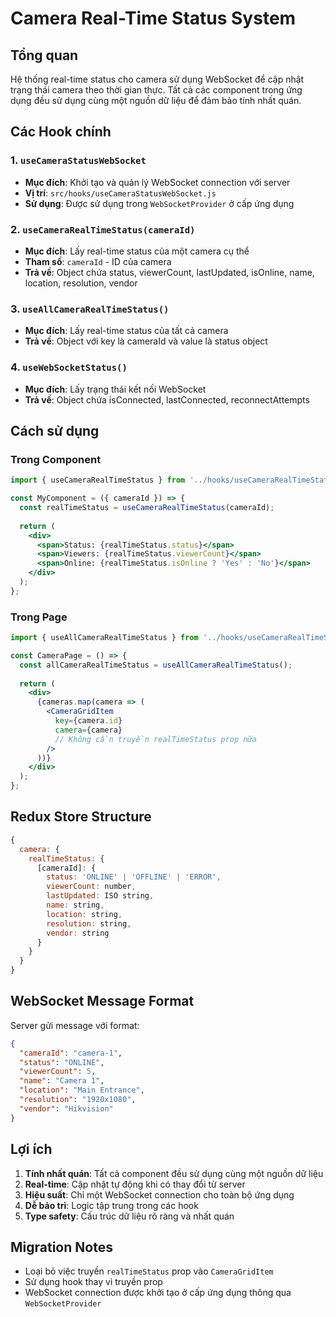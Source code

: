 # Camera Real-Time Status System

## Tổng quan

Hệ thống real-time status cho camera sử dụng WebSocket để cập nhật trạng thái camera theo thời gian thực. Tất cả các component trong ứng dụng đều sử dụng cùng một nguồn dữ liệu để đảm bảo tính nhất quán.

## Các Hook chính

### 1. `useCameraStatusWebSocket`
- **Mục đích**: Khởi tạo và quản lý WebSocket connection với server
- **Vị trí**: `src/hooks/useCameraStatusWebSocket.js`
- **Sử dụng**: Được sử dụng trong `WebSocketProvider` ở cấp ứng dụng

### 2. `useCameraRealTimeStatus(cameraId)`
- **Mục đích**: Lấy real-time status của một camera cụ thể
- **Tham số**: `cameraId` - ID của camera
- **Trả về**: Object chứa status, viewerCount, lastUpdated, isOnline, name, location, resolution, vendor

### 3. `useAllCameraRealTimeStatus()`
- **Mục đích**: Lấy real-time status của tất cả camera
- **Trả về**: Object với key là cameraId và value là status object

### 4. `useWebSocketStatus()`
- **Mục đích**: Lấy trạng thái kết nối WebSocket
- **Trả về**: Object chứa isConnected, lastConnected, reconnectAttempts

## Cách sử dụng

### Trong Component
```jsx
import { useCameraRealTimeStatus } from '../hooks/useCameraRealTimeStatus';

const MyComponent = ({ cameraId }) => {
  const realTimeStatus = useCameraRealTimeStatus(cameraId);
  
  return (
    <div>
      <span>Status: {realTimeStatus.status}</span>
      <span>Viewers: {realTimeStatus.viewerCount}</span>
      <span>Online: {realTimeStatus.isOnline ? 'Yes' : 'No'}</span>
    </div>
  );
};
```

### Trong Page
```jsx
import { useAllCameraRealTimeStatus } from '../hooks/useCameraRealTimeStatus';

const CameraPage = () => {
  const allCameraRealTimeStatus = useAllCameraRealTimeStatus();
  
  return (
    <div>
      {cameras.map(camera => (
        <CameraGridItem 
          key={camera.id}
          camera={camera}
          // Không cần truyền realTimeStatus prop nữa
        />
      ))}
    </div>
  );
};
```

## Redux Store Structure

```javascript
{
  camera: {
    realTimeStatus: {
      [cameraId]: {
        status: 'ONLINE' | 'OFFLINE' | 'ERROR',
        viewerCount: number,
        lastUpdated: ISO string,
        name: string,
        location: string,
        resolution: string,
        vendor: string
      }
    }
  }
}
```

## WebSocket Message Format

Server gửi message với format:
```json
{
  "cameraId": "camera-1",
  "status": "ONLINE",
  "viewerCount": 5,
  "name": "Camera 1",
  "location": "Main Entrance",
  "resolution": "1920x1080",
  "vendor": "Hikvision"
}
```

## Lợi ích

1. **Tính nhất quán**: Tất cả component đều sử dụng cùng một nguồn dữ liệu
2. **Real-time**: Cập nhật tự động khi có thay đổi từ server
3. **Hiệu suất**: Chỉ một WebSocket connection cho toàn bộ ứng dụng
4. **Dễ bảo trì**: Logic tập trung trong các hook
5. **Type safety**: Cấu trúc dữ liệu rõ ràng và nhất quán

## Migration Notes

- Loại bỏ việc truyền `realTimeStatus` prop vào `CameraGridItem`
- Sử dụng hook thay vì truyền prop
- WebSocket connection được khởi tạo ở cấp ứng dụng thông qua `WebSocketProvider` 